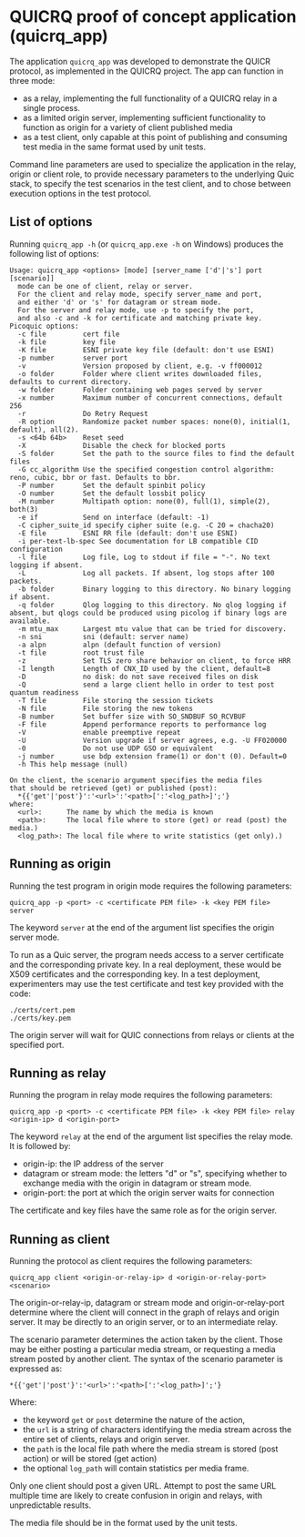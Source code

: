 # QUICRQ proof of concept application (quicrq_app)

The application `quicrq_app` was developed to demonstrate the QUICR
protocol, as implemented in the QUICRQ project. The app can function
in three mode:

* as a relay, implementing the full functionality of a QUICRQ relay in
a single process.
* as a limited origin server, implementing sufficient functionality to
function as origin for a variety of client published media
* as a test client, only capable at this point of publishing and consuming
test media in the same format used by unit tests.

Command line parameters are used to specialize the application in the relay,
origin or client role, to provide necessary parameters to the underlying
Quic stack, to specify the test scenarios in the test client, and to
chose between execution options in the test protocol.

## List of options

Running `quicrq_app -h` (or `quicrq_app.exe -h` on Windows) produces the
following list of options:

```
Usage: quicrq_app <options> [mode] [server_name ['d'|'s'] port [scenario]]
  mode can be one of client, relay or server.
  For the client and relay mode, specify server_name and port,
  and either 'd' or 's' for datagram or stream mode.
  For the server and relay mode, use -p to specify the port,
  and also -c and -k for certificate and matching private key.
Picoquic options:
  -c file         cert file
  -k file         key file
  -K file         ESNI private key file (default: don't use ESNI)
  -p number       server port
  -v              Version proposed by client, e.g. -v ff000012
  -o folder       Folder where client writes downloaded files, defaults to current directory.
  -w folder       Folder containing web pages served by server
  -x number       Maximum number of concurrent connections, default 256
  -r              Do Retry Request
  -R option       Randomize packet number spaces: none(0), initial(1, default), all(2).
  -s <64b 64b>    Reset seed
  -X              Disable the check for blocked ports
  -S folder       Set the path to the source files to find the default files
  -G cc_algorithm Use the specified congestion control algorithm: reno, cubic, bbr or fast. Defaults to bbr.
  -P number       Set the default spinbit policy
  -O number       Set the default lossbit policy
  -M number       Multipath option: none(0), full(1), simple(2), both(3)
  -e if           Send on interface (default: -1)
  -C cipher_suite_id specify cipher suite (e.g. -C 20 = chacha20)
  -E file         ESNI RR file (default: don't use ESNI)
  -i per-text-lb-spec See documentation for LB compatible CID configuration
  -l file         Log file, Log to stdout if file = "-". No text logging if absent.
  -L              Log all packets. If absent, log stops after 100 packets.
  -b folder       Binary logging to this directory. No binary logging if absent.
  -q folder       Qlog logging to this directory. No qlog logging if absent, but qlogs could be produced using picolog if binary logs are available.
  -m mtu_max      Largest mtu value that can be tried for discovery.
  -n sni          sni (default: server name)
  -a alpn         alpn (default function of version)
  -t file         root trust file
  -z              Set TLS zero share behavior on client, to force HRR
  -I length       Length of CNX_ID used by the client, default=8
  -D              no disk: do not save received files on disk
  -Q              send a large client hello in order to test post quantum readiness
  -T file         File storing the session tickets
  -N file         File storing the new tokens
  -B number       Set buffer size with SO_SNDBUF SO_RCVBUF
  -F file         Append performance reports to performance log
  -V              enable preemptive repeat
  -U              Version upgrade if server agrees, e.g. -U FF020000
  -0              Do not use UDP GSO or equivalent
  -j number       use bdp extension frame(1) or don't (0). Default=0
  -h This help message (null)

On the client, the scenario argument specifies the media files
that should be retrieved (get) or published (post):
  *{{'get'|'post'}':'<url>':'<path>[':'<log_path>]';'}
where:
  <url>:      The name by which the media is known
  <path>:     The local file where to store (get) or read (post) the media.)
  <log_path>: The local file where to write statistics (get only).)
```

## Running as origin

Running the test program in origin mode requires the following parameters:
```
quicrq_app -p <port> -c <certificate PEM file> -k <key PEM file> server
```
The keyword `server` at the end of the argument list specifies the
origin server mode.

To run as a Quic server, the program needs access to a server certificate
and the corresponding private key. In a real deployment, these would be
X509 certificates and the corresponding key. In a test deployment,
experimenters may use the test certificate and test key provided
with the code:

```
./certs/cert.pem
./certs/key.pem
```

The origin server will wait for QUIC connections from relays or clients
at the specified port.

## Running as relay

Running the program in relay mode requires the following parameters:

```
quicrq_app -p <port> -c <certificate PEM file> -k <key PEM file> relay <origin-ip> d <origin-port> 
```

The keyword `relay` at the end of the argument list specifies the
relay mode. It is followed by:

* origin-ip: the IP address of the server
* datagram or stream mode: the letters "d" or "s", specifying
  whether to exchange media with the origin in datagram or stream mode.
* origin-port: the port at which the origin server waits for connection

The certificate and key files have the same role as for the origin server.

## Running as client

Running the protocol as client requires the following parameters:

```
quicrq_app client <origin-or-relay-ip> d <origin-or-relay-port> <scenario>
```

The origin-or-relay-ip, datagram or stream mode and origin-or-relay-port determine where
the client will connect in the graph of relays and origin server. It may be directly to
an origin server, or to an intermediate relay. 

The scenario parameter determines the action taken by the client. Those may be
either posting a particular media stream, or requesting a media stream posted by 
another client. The syntax of the scenario parameter is expressed as:

```
*{{'get'|'post'}':'<url>':'<path>[':'<log_path>]';'}
```

Where:
 * the keyword `get` or `post` determine the nature of the action,
 * the `url` is a string of characters identifying the media stream across
   the entire set of clients, relays and origin server.
 * the `path` is the local file path where the media stream is stored (post
   action) or will be stored (get action)
 * the optional `log_path` will contain statistics per media frame.
   
Only one client should post a given URL. Attempt to post the same URL multiple time
are likely to create confusion in origin and relays, with unpredictable results.

The media file should be in the format used by the unit tests.

